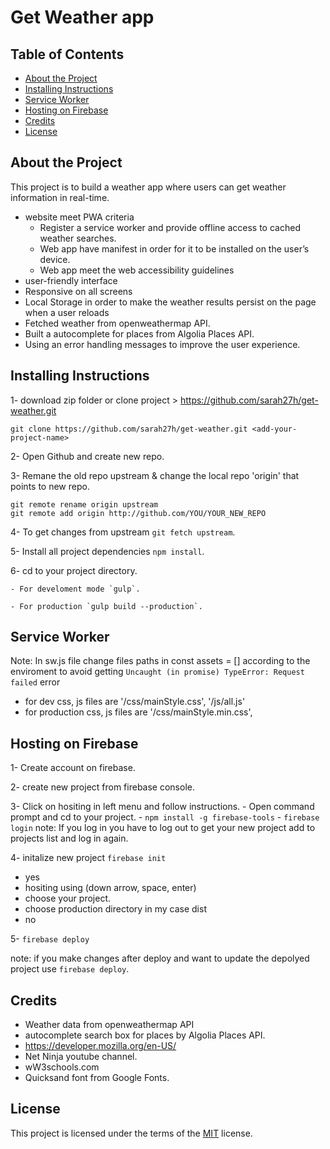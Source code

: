 # Get Weather app

## Table of Contents

- [About the Project](#about-the-project)
- [Installing Instructions](#installing-instructions)
- [Service Worker](#service-worker)
- [ Hosting on Firebase ](#hosting-on-firebase)
- [Credits](#credits)
- [License](#license)

## About the Project

This project is to build a weather app where users can get weather information in real-time.

- website meet PWA criteria
  - Register a service worker and provide offline access to cached weather searches.
  - Web app have manifest in order for it to be installed on the user’s device.
  - Web app meet the web accessibility guidelines
- user-friendly interface
- Responsive on all screens
- Local Storage in order to make the weather results persist on the page when a user reloads
- Fetched weather from openweathermap API.
- Built a autocomplete for places from Algolia Places API.
- Using an error handling messages to improve the user experience.

## Installing Instructions

1- download zip folder or clone project > https://github.com/sarah27h/get-weather.git

`git clone https://github.com/sarah27h/get-weather.git <add-your-project-name>`

2- Open Github and create new repo.

3- Remane the old repo upstream & change the local repo 'origin' that points to new repo.

```
git remote rename origin upstream
git remote add origin http://github.com/YOU/YOUR_NEW_REPO

```

4- To get changes from upstream `git fetch upstream`.

5- Install all project dependencies `npm install`.

6- cd to your project directory.

    - For develoment mode `gulp`.

    - For production `gulp build --production`.

## Service Worker

Note: In sw.js file change files paths in const assets = [] according to the enviroment to avoid getting `Uncaught (in promise) TypeError: Request failed` error

- for dev css, js files are '/css/mainStyle.css', '/js/all.js'
- for production css, js files are '/css/mainStyle.min.css',

## Hosting on Firebase

1- Create account on firebase.

2- create new project from firebase console.

3- Click on hositing in left menu and follow instructions. 
    - Open command prompt and cd to your project. 
    - `npm install -g firebase-tools` 
    - `firebase login`
note: If you log in you have to log out to get your new project add to projects list and log in again.

4- initalize new project `firebase init`

- yes
- hositing using (down arrow, space, enter)
- choose your project.
- choose production directory in my case dist
- no

5- `firebase deploy`

note: if you make changes after deploy and want to update the depolyed project use `firebase deploy`.

## Credits

- Weather data from openweathermap API
- autocomplete search box for places by Algolia Places API.
- https://developer.mozilla.org/en-US/
- Net Ninja youtube channel.
- wW3schools.com
- Quicksand font from Google Fonts.

## License

This project is licensed under the terms of the <a href="https://choosealicense.com/licenses/mit/" rel="nofollow">MIT</a> license.
